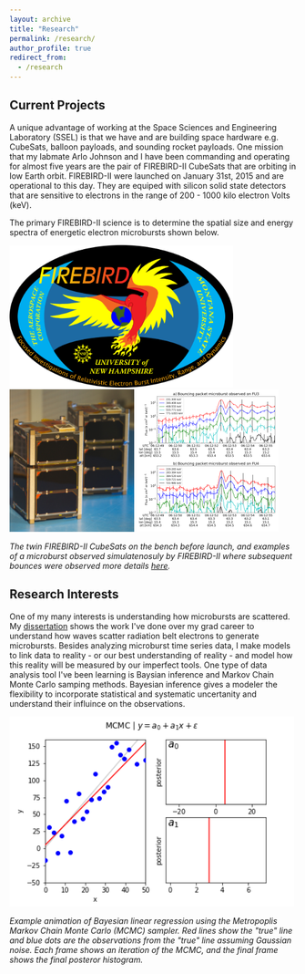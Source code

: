 ```yaml
---
layout: archive
title: "Research"
permalink: /research/
author_profile: true
redirect_from:
  - /research
---
```


## Current Projects
A unique advantage of working at the Space Sciences and Engineering Laboratory (SSEL) is that we have and are building space hardware e.g. CubeSats, balloon payloads, and sounding rocket payloads. One mission that my labmate Arlo Johnson and I have been commanding and operating for almost five years are the pair of FIREBIRD-II CubeSats that are orbiting in low Earth orbit. FIREBIRD-II were launched on January 31st, 2015 and are operational to this day. They are equiped with silicon solid state detectors that are sensitive to electrons in the range of 200 - 1000 kilo electron Volts (keV). 

The primary FIREBIRD-II science is to determine the spatial size and energy spectra of energetic electron microbursts shown below.

<img src="../images/1_00_firebird_hires.png" alt="FIREBIRD-II logo" style="height: 250px;"/>
<img src="../images/firebird_pose_v2.jpg" alt="Picture of FIREBIRD-II CubeSats on the bench" style="height: 250px;"/>
<img src="../images/hires_plot_log_8pt_smooth_pos_v2.png" alt="A unique, bouncing packet microburst simultaneously observed by FIREBIRD-II" style="height: 250px;"/>

*The twin FIREBIRD-II CubeSats on the bench before launch, and examples of a microburst observed simulatenosuly by FIREBIRD-II where subsequent bounces were observed more details [here](/publication/bouncing_packet_paper_1).*

## Research Interests
One of my many interests is understanding how microbursts are scattered. My [dissertation](../files/shumko_dissertation.pdf) shows the work I've done over my grad career to understand how waves scatter radiation belt electrons to generate microbursts. Besides analyzing microburst time series data, I make models to link data to reality - or our best understanding of reality - and model how this reality will be measured by our imperfect tools. One type of data analysis tool I've been learning is Baysian inference and Markov Chain Monte Carlo samping methods. Bayesian inference gives a modeler the flexibility to incorporate statistical and systematic uncertanity and understand their influince on the observations. 

<img src="../images/linear_regression_from_scratch.gif" alt="Drawing" style="width: 500px;"/>

*Example animation of Bayesian linear regression using the Metropoplis Markov Chain Monte Carlo (MCMC) sampler. Red lines show the "true" line and blue dots are the observations from the "true" line assuming Gaussian noise. Each frame shows an iteration of the MCMC, and the final frame shows the final posteror histogram.*